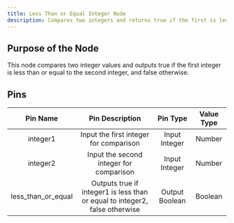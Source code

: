 ```yaml
---
title: Less Than or Equal Integer Node
description: Compares two integers and returns true if the first is less than or equal to the second.
---
```


## Purpose of the Node
This node compares two integer values and outputs true if the first integer is less than or equal to the second integer, and false otherwise.

## Pins
| Pin Name | Pin Description | Pin Type | Value Type |
|:----------:|:-------------:|:------:|:------:|
| integer1 | Input the first integer for comparison | Input Integer | Number |
| integer2 | Input the second integer for comparison | Input Integer | Number |
| less_than_or_equal | Outputs true if integer1 is less than or equal to integer2, false otherwise | Output Boolean | Boolean |